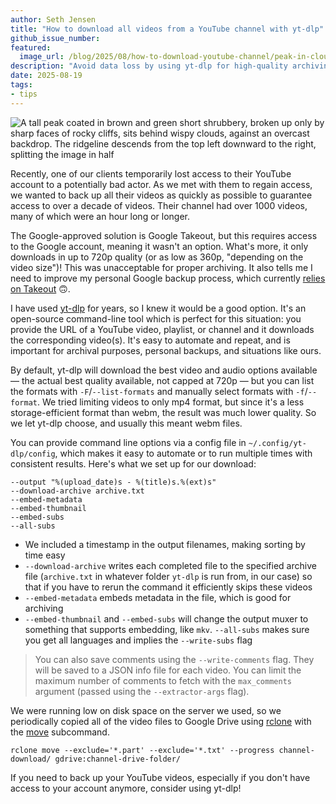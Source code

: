 ```yaml
---
author: Seth Jensen
title: "How to download all videos from a YouTube channel with yt-dlp"
github_issue_number:
featured:
  image_url: /blog/2025/08/how-to-download-youtube-channel/peak-in-clouds.webp
description: "Avoid data loss by using yt-dlp for high-quality archiving"
date: 2025-08-19
tags:
- tips
---
```


![A tall peak coated in brown and green short shrubbery, broken up only by sharp faces of rocky cliffs, sits behind wispy clouds, against an overcast backdrop. The ridgeline descends from the top left downward to the right, splitting the image in half](/blog/2025/08/how-to-download-youtube-channel/peak-in-clouds.webp)

<!-- Photo by Seth Jensen, 2023 -->

Recently, one of our clients temporarily lost access to their YouTube account to a potentially bad actor. As we met with them to regain access, we wanted to back up all their videos as quickly as possible to guarantee access to over a decade of videos. Their channel had over 1000 videos, many of which were an hour long or longer.

The Google-approved solution is Google Takeout, but this requires access to the Google account, meaning it wasn't an option. What's more, it only downloads in up to 720p quality (or as low as 360p, "depending on the video size")! This was unacceptable for proper archiving. It also tells me I need to improve my personal Google backup process, which currently [relies on Takeout](/blog/2022/05/backing-up-your-saas-data-with-google-takeout/) 🙃.

I have used [yt-dlp](https://github.com/yt-dlp/yt-dlp) for years, so I knew it would be a good option. It's an open-source command-line tool which is perfect for this situation: you provide the URL of a YouTube video, playlist, or channel and it downloads the corresponding video(s). It's easy to automate and repeat, and is important for archival purposes, personal backups, and situations like ours.

By default, yt-dlp will download the best video and audio options available — the actual best quality available, not capped at 720p — but you can list the formats with `-F`/`--list-formats` and manually select formats with `-f`/`--format`. We tried limiting videos to only mp4 format, but since it's a less storage-efficient format than webm, the result was much lower quality. So we let yt-dlp choose, and usually this meant webm files.

You can provide command line options via a config file in `~/.config/yt-dlp/config`, which makes it easy to automate or to run multiple times with consistent results. Here's what we set up for our download:

```
--output "%(upload_date)s - %(title)s.%(ext)s"
--download-archive archive.txt
--embed-metadata
--embed-thumbnail
--embed-subs
--all-subs
```

* We included a timestamp in the output filenames, making sorting by time easy
* `--download-archive` writes each completed file to the specified archive file (`archive.txt` in whatever folder `yt-dlp` is run from, in our case) so that if you have to rerun the command it efficiently skips these videos
* `--embed-metadata` embeds metadata in the file, which is good for archiving
* `--embed-thumbnail` and `--embed-subs` will change the output muxer to something that supports embedding, like `mkv`. `--all-subs` makes sure you get all languages and implies the `--write-subs` flag

> You can also save comments using the `--write-comments` flag. They will be saved to a JSON info file for each video. You can limit the maximum number of comments to fetch with the `max_comments` argument (passed using the `--extractor-args` flag).

We were running low on disk space on the server we used, so we periodically copied all of the video files to Google Drive using [rclone](https://rclone.org/drive/) with the [move](https://rclone.org/commands/rclone_move/) subcommand.

```
rclone move --exclude='*.part' --exclude='*.txt' --progress channel-download/ gdrive:channel-drive-folder/
```

If you need to back up your YouTube videos, especially if you don't have access to your account anymore, consider using yt-dlp!
